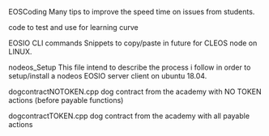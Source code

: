 EOSCoding
Many tips to improve the speed time on issues from students.

code to test and use for learning curve

EOSIO CLI commands
Snippets to copy/paste in future for CLEOS node on LINUX.

nodeos_Setup
This file intend to describe the process i follow in order to setup/install a nodeos EOSIO server client on ubuntu 18.04.

dogcontractNOTOKEN.cpp
dog contract from the academy with NO TOKEN actions (before payable functions)

dogcontractTOKEN.cpp
dog contract from the academy with all payable actions
